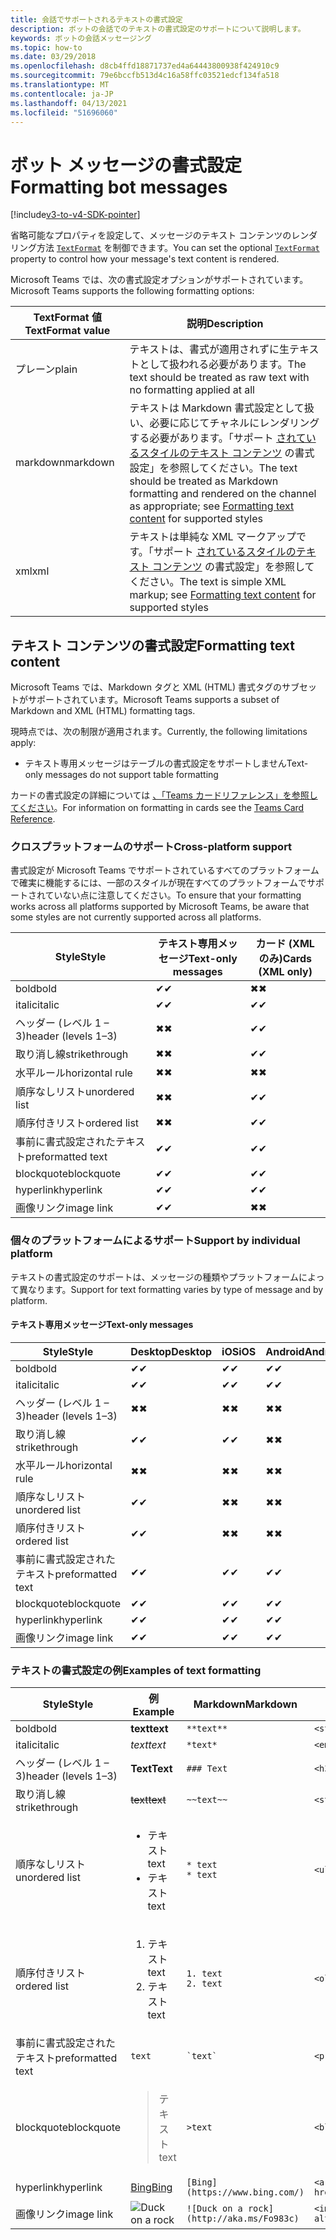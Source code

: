 ```yaml
---
title: 会話でサポートされるテキストの書式設定
description: ボットの会話でのテキストの書式設定のサポートについて説明します。
keywords: ボットの会話メッセージング
ms.topic: how-to
ms.date: 03/29/2018
ms.openlocfilehash: d8cb4ffd18871737ed4a64443800938f424910c9
ms.sourcegitcommit: 79e6bccfb513d4c16a58ffc03521edcf134fa518
ms.translationtype: MT
ms.contentlocale: ja-JP
ms.lasthandoff: 04/13/2021
ms.locfileid: "51696060"
---
```

# <a name="formatting-bot-messages"></a><span data-ttu-id="e1e6e-104">ボット メッセージの書式設定</span><span class="sxs-lookup"><span data-stu-id="e1e6e-104">Formatting bot messages</span></span>

[!include[v3-to-v4-SDK-pointer](~/includes/v3-to-v4-pointer-bots.md)]

<span data-ttu-id="e1e6e-105">省略可能なプロパティを設定して、メッセージのテキスト コンテンツのレンダリング方法 [`TextFormat`](https://docs.microsoft.com/bot-framework/dotnet/bot-builder-dotnet-create-messages#customizing-a-message) を制御できます。</span><span class="sxs-lookup"><span data-stu-id="e1e6e-105">You can set the optional [`TextFormat`](https://docs.microsoft.com/bot-framework/dotnet/bot-builder-dotnet-create-messages#customizing-a-message) property to control how your message's text content is rendered.</span></span>

<span data-ttu-id="e1e6e-106">Microsoft Teams では、次の書式設定オプションがサポートされています。</span><span class="sxs-lookup"><span data-stu-id="e1e6e-106">Microsoft Teams supports the following formatting options:</span></span>

| <span data-ttu-id="e1e6e-107">TextFormat 値</span><span class="sxs-lookup"><span data-stu-id="e1e6e-107">TextFormat value</span></span> | <span data-ttu-id="e1e6e-108">説明</span><span class="sxs-lookup"><span data-stu-id="e1e6e-108">Description</span></span> |
| --- | --- |
| <span data-ttu-id="e1e6e-109">プレーン</span><span class="sxs-lookup"><span data-stu-id="e1e6e-109">plain</span></span> | <span data-ttu-id="e1e6e-110">テキストは、書式が適用されずに生テキストとして扱われる必要があります。</span><span class="sxs-lookup"><span data-stu-id="e1e6e-110">The text should be treated as raw text with no formatting applied at all</span></span> |
| <span data-ttu-id="e1e6e-111">markdown</span><span class="sxs-lookup"><span data-stu-id="e1e6e-111">markdown</span></span> | <span data-ttu-id="e1e6e-112">テキストは Markdown 書式設定として扱い、必要に応じてチャネルにレンダリングする必要があります。「サポート [されているスタイルのテキスト コンテンツ](#formatting-text-content) の書式設定」を参照してください。</span><span class="sxs-lookup"><span data-stu-id="e1e6e-112">The text should be treated as Markdown formatting and rendered on the channel as appropriate; see [Formatting text content](#formatting-text-content) for supported styles</span></span> |
| <span data-ttu-id="e1e6e-113">xml</span><span class="sxs-lookup"><span data-stu-id="e1e6e-113">xml</span></span> | <span data-ttu-id="e1e6e-114">テキストは単純な XML マークアップです。「サポート [されているスタイルのテキスト コンテンツ](#formatting-text-content) の書式設定」を参照してください。</span><span class="sxs-lookup"><span data-stu-id="e1e6e-114">The text is simple XML markup; see [Formatting text content](#formatting-text-content) for supported styles</span></span> |

## <a name="formatting-text-content"></a><span data-ttu-id="e1e6e-115">テキスト コンテンツの書式設定</span><span class="sxs-lookup"><span data-stu-id="e1e6e-115">Formatting text content</span></span>

<span data-ttu-id="e1e6e-116">Microsoft Teams では、Markdown タグと XML (HTML) 書式タグのサブセットがサポートされています。</span><span class="sxs-lookup"><span data-stu-id="e1e6e-116">Microsoft Teams supports a subset of Markdown and XML (HTML) formatting tags.</span></span>

<span data-ttu-id="e1e6e-117">現時点では、次の制限が適用されます。</span><span class="sxs-lookup"><span data-stu-id="e1e6e-117">Currently, the following limitations apply:</span></span>

* <span data-ttu-id="e1e6e-118">テキスト専用メッセージはテーブルの書式設定をサポートしません</span><span class="sxs-lookup"><span data-stu-id="e1e6e-118">Text-only messages do not support table formatting</span></span>

<span data-ttu-id="e1e6e-119">カードの書式設定の詳細については [、「Teams カードリファレンス」を参照してください](~/task-modules-and-cards/cards/cards-reference.md)。</span><span class="sxs-lookup"><span data-stu-id="e1e6e-119">For information on formatting in cards see the [Teams Card Reference](~/task-modules-and-cards/cards/cards-reference.md).</span></span>

### <a name="cross-platform-support"></a><span data-ttu-id="e1e6e-120">クロスプラットフォームのサポート</span><span class="sxs-lookup"><span data-stu-id="e1e6e-120">Cross-platform support</span></span>

<span data-ttu-id="e1e6e-121">書式設定が Microsoft Teams でサポートされているすべてのプラットフォームで確実に機能するには、一部のスタイルが現在すべてのプラットフォームでサポートされていない点に注意してください。</span><span class="sxs-lookup"><span data-stu-id="e1e6e-121">To ensure that your formatting works across all platforms supported by Microsoft Teams, be aware that some styles are not currently supported across all platforms.</span></span>

| <span data-ttu-id="e1e6e-122">Style</span><span class="sxs-lookup"><span data-stu-id="e1e6e-122">Style</span></span>                     | <span data-ttu-id="e1e6e-123">テキスト専用メッセージ</span><span class="sxs-lookup"><span data-stu-id="e1e6e-123">Text-only messages</span></span> | <span data-ttu-id="e1e6e-124">カード (XML のみ)</span><span class="sxs-lookup"><span data-stu-id="e1e6e-124">Cards (XML only)</span></span> |
|---------------------------|--------------------|------------------|
| <span data-ttu-id="e1e6e-125">bold</span><span class="sxs-lookup"><span data-stu-id="e1e6e-125">bold</span></span>                      | <span data-ttu-id="e1e6e-126">✔</span><span class="sxs-lookup"><span data-stu-id="e1e6e-126">✔</span></span>                  | <span data-ttu-id="e1e6e-127">✖</span><span class="sxs-lookup"><span data-stu-id="e1e6e-127">✖</span></span>                |
| <span data-ttu-id="e1e6e-128">italic</span><span class="sxs-lookup"><span data-stu-id="e1e6e-128">italic</span></span>                    | <span data-ttu-id="e1e6e-129">✔</span><span class="sxs-lookup"><span data-stu-id="e1e6e-129">✔</span></span>                  | <span data-ttu-id="e1e6e-130">✔</span><span class="sxs-lookup"><span data-stu-id="e1e6e-130">✔</span></span>                |
| <span data-ttu-id="e1e6e-131">ヘッダー (レベル 1 &ndash; 3)</span><span class="sxs-lookup"><span data-stu-id="e1e6e-131">header (levels 1&ndash;3)</span></span> | <span data-ttu-id="e1e6e-132">✖</span><span class="sxs-lookup"><span data-stu-id="e1e6e-132">✖</span></span>                  | <span data-ttu-id="e1e6e-133">✔</span><span class="sxs-lookup"><span data-stu-id="e1e6e-133">✔</span></span>                |
| <span data-ttu-id="e1e6e-134">取り消し線</span><span class="sxs-lookup"><span data-stu-id="e1e6e-134">strikethrough</span></span>             | <span data-ttu-id="e1e6e-135">✖</span><span class="sxs-lookup"><span data-stu-id="e1e6e-135">✖</span></span>                  | <span data-ttu-id="e1e6e-136">✔</span><span class="sxs-lookup"><span data-stu-id="e1e6e-136">✔</span></span>                |
| <span data-ttu-id="e1e6e-137">水平ルール</span><span class="sxs-lookup"><span data-stu-id="e1e6e-137">horizontal rule</span></span>           | <span data-ttu-id="e1e6e-138">✖</span><span class="sxs-lookup"><span data-stu-id="e1e6e-138">✖</span></span>                  | <span data-ttu-id="e1e6e-139">✖</span><span class="sxs-lookup"><span data-stu-id="e1e6e-139">✖</span></span>                |
| <span data-ttu-id="e1e6e-140">順序なしリスト</span><span class="sxs-lookup"><span data-stu-id="e1e6e-140">unordered list</span></span>            | <span data-ttu-id="e1e6e-141">✖</span><span class="sxs-lookup"><span data-stu-id="e1e6e-141">✖</span></span>                  | <span data-ttu-id="e1e6e-142">✔</span><span class="sxs-lookup"><span data-stu-id="e1e6e-142">✔</span></span>                |
| <span data-ttu-id="e1e6e-143">順序付きリスト</span><span class="sxs-lookup"><span data-stu-id="e1e6e-143">ordered list</span></span>              | <span data-ttu-id="e1e6e-144">✖</span><span class="sxs-lookup"><span data-stu-id="e1e6e-144">✖</span></span>                  | <span data-ttu-id="e1e6e-145">✔</span><span class="sxs-lookup"><span data-stu-id="e1e6e-145">✔</span></span>                |
| <span data-ttu-id="e1e6e-146">事前に書式設定されたテキスト</span><span class="sxs-lookup"><span data-stu-id="e1e6e-146">preformatted text</span></span>         | <span data-ttu-id="e1e6e-147">✔</span><span class="sxs-lookup"><span data-stu-id="e1e6e-147">✔</span></span>                  | <span data-ttu-id="e1e6e-148">✔</span><span class="sxs-lookup"><span data-stu-id="e1e6e-148">✔</span></span>                |
| <span data-ttu-id="e1e6e-149">blockquote</span><span class="sxs-lookup"><span data-stu-id="e1e6e-149">blockquote</span></span>                | <span data-ttu-id="e1e6e-150">✔</span><span class="sxs-lookup"><span data-stu-id="e1e6e-150">✔</span></span>                  | <span data-ttu-id="e1e6e-151">✔</span><span class="sxs-lookup"><span data-stu-id="e1e6e-151">✔</span></span>                |
| <span data-ttu-id="e1e6e-152">hyperlink</span><span class="sxs-lookup"><span data-stu-id="e1e6e-152">hyperlink</span></span>                 | <span data-ttu-id="e1e6e-153">✔</span><span class="sxs-lookup"><span data-stu-id="e1e6e-153">✔</span></span>                  | <span data-ttu-id="e1e6e-154">✔</span><span class="sxs-lookup"><span data-stu-id="e1e6e-154">✔</span></span>                |
| <span data-ttu-id="e1e6e-155">画像リンク</span><span class="sxs-lookup"><span data-stu-id="e1e6e-155">image link</span></span>                | <span data-ttu-id="e1e6e-156">✔</span><span class="sxs-lookup"><span data-stu-id="e1e6e-156">✔</span></span>                  | <span data-ttu-id="e1e6e-157">✖</span><span class="sxs-lookup"><span data-stu-id="e1e6e-157">✖</span></span>                |

### <a name="support-by-individual-platform"></a><span data-ttu-id="e1e6e-158">個々のプラットフォームによるサポート</span><span class="sxs-lookup"><span data-stu-id="e1e6e-158">Support by individual platform</span></span>

<span data-ttu-id="e1e6e-159">テキストの書式設定のサポートは、メッセージの種類やプラットフォームによって異なります。</span><span class="sxs-lookup"><span data-stu-id="e1e6e-159">Support for text formatting varies by type of message and by platform.</span></span>

#### <a name="text-only-messages"></a><span data-ttu-id="e1e6e-160">テキスト専用メッセージ</span><span class="sxs-lookup"><span data-stu-id="e1e6e-160">Text-only messages</span></span>

| <span data-ttu-id="e1e6e-161">Style</span><span class="sxs-lookup"><span data-stu-id="e1e6e-161">Style</span></span>                     | <span data-ttu-id="e1e6e-162">Desktop</span><span class="sxs-lookup"><span data-stu-id="e1e6e-162">Desktop</span></span> | <span data-ttu-id="e1e6e-163">iOS</span><span class="sxs-lookup"><span data-stu-id="e1e6e-163">iOS</span></span> | <span data-ttu-id="e1e6e-164">Android</span><span class="sxs-lookup"><span data-stu-id="e1e6e-164">Android</span></span> |
|---------------------------|---------|-----|---------|
| <span data-ttu-id="e1e6e-165">bold</span><span class="sxs-lookup"><span data-stu-id="e1e6e-165">bold</span></span>                      | <span data-ttu-id="e1e6e-166">✔</span><span class="sxs-lookup"><span data-stu-id="e1e6e-166">✔</span></span>       | <span data-ttu-id="e1e6e-167">✔</span><span class="sxs-lookup"><span data-stu-id="e1e6e-167">✔</span></span>   | <span data-ttu-id="e1e6e-168">✔</span><span class="sxs-lookup"><span data-stu-id="e1e6e-168">✔</span></span>       |
| <span data-ttu-id="e1e6e-169">italic</span><span class="sxs-lookup"><span data-stu-id="e1e6e-169">italic</span></span>                    | <span data-ttu-id="e1e6e-170">✔</span><span class="sxs-lookup"><span data-stu-id="e1e6e-170">✔</span></span>       | <span data-ttu-id="e1e6e-171">✔</span><span class="sxs-lookup"><span data-stu-id="e1e6e-171">✔</span></span>   | <span data-ttu-id="e1e6e-172">✔</span><span class="sxs-lookup"><span data-stu-id="e1e6e-172">✔</span></span>       |
| <span data-ttu-id="e1e6e-173">ヘッダー (レベル 1 &ndash; 3)</span><span class="sxs-lookup"><span data-stu-id="e1e6e-173">header (levels 1&ndash;3)</span></span> | <span data-ttu-id="e1e6e-174">✖</span><span class="sxs-lookup"><span data-stu-id="e1e6e-174">✖</span></span>       | <span data-ttu-id="e1e6e-175">✖</span><span class="sxs-lookup"><span data-stu-id="e1e6e-175">✖</span></span>   | <span data-ttu-id="e1e6e-176">✖</span><span class="sxs-lookup"><span data-stu-id="e1e6e-176">✖</span></span>       |
| <span data-ttu-id="e1e6e-177">取り消し線</span><span class="sxs-lookup"><span data-stu-id="e1e6e-177">strikethrough</span></span>             | <span data-ttu-id="e1e6e-178">✔</span><span class="sxs-lookup"><span data-stu-id="e1e6e-178">✔</span></span>       | <span data-ttu-id="e1e6e-179">✔</span><span class="sxs-lookup"><span data-stu-id="e1e6e-179">✔</span></span>   | <span data-ttu-id="e1e6e-180">✖</span><span class="sxs-lookup"><span data-stu-id="e1e6e-180">✖</span></span>       |
| <span data-ttu-id="e1e6e-181">水平ルール</span><span class="sxs-lookup"><span data-stu-id="e1e6e-181">horizontal rule</span></span>           | <span data-ttu-id="e1e6e-182">✖</span><span class="sxs-lookup"><span data-stu-id="e1e6e-182">✖</span></span>       | <span data-ttu-id="e1e6e-183">✖</span><span class="sxs-lookup"><span data-stu-id="e1e6e-183">✖</span></span>   | <span data-ttu-id="e1e6e-184">✖</span><span class="sxs-lookup"><span data-stu-id="e1e6e-184">✖</span></span>       |
| <span data-ttu-id="e1e6e-185">順序なしリスト</span><span class="sxs-lookup"><span data-stu-id="e1e6e-185">unordered list</span></span>            | <span data-ttu-id="e1e6e-186">✔</span><span class="sxs-lookup"><span data-stu-id="e1e6e-186">✔</span></span>       | <span data-ttu-id="e1e6e-187">✖</span><span class="sxs-lookup"><span data-stu-id="e1e6e-187">✖</span></span>   | <span data-ttu-id="e1e6e-188">✖</span><span class="sxs-lookup"><span data-stu-id="e1e6e-188">✖</span></span>       |
| <span data-ttu-id="e1e6e-189">順序付きリスト</span><span class="sxs-lookup"><span data-stu-id="e1e6e-189">ordered list</span></span>              | <span data-ttu-id="e1e6e-190">✔</span><span class="sxs-lookup"><span data-stu-id="e1e6e-190">✔</span></span>       | <span data-ttu-id="e1e6e-191">✖</span><span class="sxs-lookup"><span data-stu-id="e1e6e-191">✖</span></span>   | <span data-ttu-id="e1e6e-192">✖</span><span class="sxs-lookup"><span data-stu-id="e1e6e-192">✖</span></span>       |
| <span data-ttu-id="e1e6e-193">事前に書式設定されたテキスト</span><span class="sxs-lookup"><span data-stu-id="e1e6e-193">preformatted text</span></span>         | <span data-ttu-id="e1e6e-194">✔</span><span class="sxs-lookup"><span data-stu-id="e1e6e-194">✔</span></span>       | <span data-ttu-id="e1e6e-195">✔</span><span class="sxs-lookup"><span data-stu-id="e1e6e-195">✔</span></span>   | <span data-ttu-id="e1e6e-196">✔</span><span class="sxs-lookup"><span data-stu-id="e1e6e-196">✔</span></span>       |
| <span data-ttu-id="e1e6e-197">blockquote</span><span class="sxs-lookup"><span data-stu-id="e1e6e-197">blockquote</span></span>                | <span data-ttu-id="e1e6e-198">✔</span><span class="sxs-lookup"><span data-stu-id="e1e6e-198">✔</span></span>       | <span data-ttu-id="e1e6e-199">✔</span><span class="sxs-lookup"><span data-stu-id="e1e6e-199">✔</span></span>   | <span data-ttu-id="e1e6e-200">✔</span><span class="sxs-lookup"><span data-stu-id="e1e6e-200">✔</span></span>       |
| <span data-ttu-id="e1e6e-201">hyperlink</span><span class="sxs-lookup"><span data-stu-id="e1e6e-201">hyperlink</span></span>                 | <span data-ttu-id="e1e6e-202">✔</span><span class="sxs-lookup"><span data-stu-id="e1e6e-202">✔</span></span>       | <span data-ttu-id="e1e6e-203">✔</span><span class="sxs-lookup"><span data-stu-id="e1e6e-203">✔</span></span>   | <span data-ttu-id="e1e6e-204">✔</span><span class="sxs-lookup"><span data-stu-id="e1e6e-204">✔</span></span>       |
| <span data-ttu-id="e1e6e-205">画像リンク</span><span class="sxs-lookup"><span data-stu-id="e1e6e-205">image link</span></span>                | <span data-ttu-id="e1e6e-206">✔</span><span class="sxs-lookup"><span data-stu-id="e1e6e-206">✔</span></span>       | <span data-ttu-id="e1e6e-207">✔</span><span class="sxs-lookup"><span data-stu-id="e1e6e-207">✔</span></span>   | <span data-ttu-id="e1e6e-208">✔</span><span class="sxs-lookup"><span data-stu-id="e1e6e-208">✔</span></span>       |

### <a name="examples-of-text-formatting"></a><span data-ttu-id="e1e6e-209">テキストの書式設定の例</span><span class="sxs-lookup"><span data-stu-id="e1e6e-209">Examples of text formatting</span></span>

| <span data-ttu-id="e1e6e-210">Style</span><span class="sxs-lookup"><span data-stu-id="e1e6e-210">Style</span></span> | <span data-ttu-id="e1e6e-211">例</span><span class="sxs-lookup"><span data-stu-id="e1e6e-211">Example</span></span> | <span data-ttu-id="e1e6e-212">Markdown</span><span class="sxs-lookup"><span data-stu-id="e1e6e-212">Markdown</span></span> | <span data-ttu-id="e1e6e-213">XML (HTML)</span><span class="sxs-lookup"><span data-stu-id="e1e6e-213">XML (HTML)</span></span> |
| --- | --- | --- | --- |
| <span data-ttu-id="e1e6e-214">bold</span><span class="sxs-lookup"><span data-stu-id="e1e6e-214">bold</span></span> | <span data-ttu-id="e1e6e-215">**text**</span><span class="sxs-lookup"><span data-stu-id="e1e6e-215">**text**</span></span> | `**text**` | `<strong>text</strong>` |
| <span data-ttu-id="e1e6e-216">italic</span><span class="sxs-lookup"><span data-stu-id="e1e6e-216">italic</span></span> | <span data-ttu-id="e1e6e-217">*text*</span><span class="sxs-lookup"><span data-stu-id="e1e6e-217">*text*</span></span> | `*text*` | `<em>text</em>` |
| <span data-ttu-id="e1e6e-218">ヘッダー (レベル 1 &ndash; 3)</span><span class="sxs-lookup"><span data-stu-id="e1e6e-218">header (levels 1&ndash;3)</span></span> | <span data-ttu-id="e1e6e-219">**Text**</span><span class="sxs-lookup"><span data-stu-id="e1e6e-219">**Text**</span></span> | `### Text` | `<h3>Text</h3>` |
| <span data-ttu-id="e1e6e-220">取り消し線</span><span class="sxs-lookup"><span data-stu-id="e1e6e-220">strikethrough</span></span> | <span data-ttu-id="e1e6e-221">~~text~~</span><span class="sxs-lookup"><span data-stu-id="e1e6e-221">~~text~~</span></span> | `~~text~~` | `<strike>text</strike>` |
| <span data-ttu-id="e1e6e-222">順序なしリスト</span><span class="sxs-lookup"><span data-stu-id="e1e6e-222">unordered list</span></span> | <ul><li><span data-ttu-id="e1e6e-223">テキスト</span><span class="sxs-lookup"><span data-stu-id="e1e6e-223">text</span></span></li><li><span data-ttu-id="e1e6e-224">テキスト</span><span class="sxs-lookup"><span data-stu-id="e1e6e-224">text</span></span></li></ul> | `* text`<br>`* text` | `<ul><li>text</li><li>text</li></ul>` |
| <span data-ttu-id="e1e6e-225">順序付きリスト</span><span class="sxs-lookup"><span data-stu-id="e1e6e-225">ordered list</span></span> | <ol><li><span data-ttu-id="e1e6e-226">テキスト</span><span class="sxs-lookup"><span data-stu-id="e1e6e-226">text</span></span></li><li><span data-ttu-id="e1e6e-227">テキスト</span><span class="sxs-lookup"><span data-stu-id="e1e6e-227">text</span></span></li></ol> | `1. text`<br>`2. text` | `<ol><li>text</li><li>text</li></ol>` |
| <span data-ttu-id="e1e6e-228">事前に書式設定されたテキスト</span><span class="sxs-lookup"><span data-stu-id="e1e6e-228">preformatted text</span></span> | `text` | `` `text` `` | `<pre>text</pre>` |
| <span data-ttu-id="e1e6e-229">blockquote</span><span class="sxs-lookup"><span data-stu-id="e1e6e-229">blockquote</span></span> | <blockquote><span data-ttu-id="e1e6e-230">テキスト</span><span class="sxs-lookup"><span data-stu-id="e1e6e-230">text</span></span></blockquote> | `>text` | `<blockquote>text</blockquote>` |
| <span data-ttu-id="e1e6e-231">hyperlink</span><span class="sxs-lookup"><span data-stu-id="e1e6e-231">hyperlink</span></span> | [<span data-ttu-id="e1e6e-232">Bing</span><span class="sxs-lookup"><span data-stu-id="e1e6e-232">Bing</span></span>](https://www.bing.com/) | `[Bing](https://www.bing.com/)` | `<a href="https://www.bing.com/">Bing</a>` |
| <span data-ttu-id="e1e6e-233">画像リンク</span><span class="sxs-lookup"><span data-stu-id="e1e6e-233">image link</span></span> | <img src="https://aka.ms/Fo983c" alt="Duck on a rock"></img> | `![Duck on a rock](http://aka.ms/Fo983c)` | `<img src="http://aka.ms/Fo983c" alt="Duck on a rock"></img>` |

